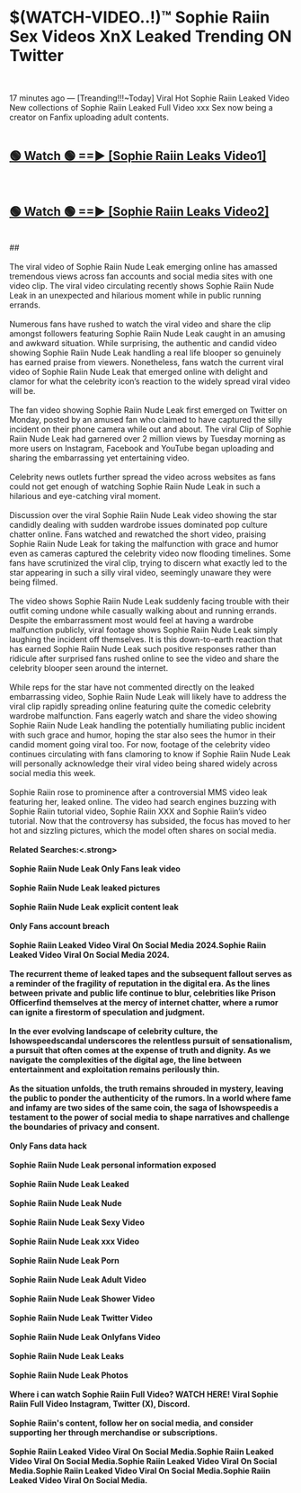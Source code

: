 # $(WATCH-VIDEO..!)™ Sophie Raiin Sex Videos XnX Leaked Trending ON Twitter<br>
<br>

17 minutes ago — [Treanding!!!~Today] Viral Hot Sophie Raiin Leaked Video New collections of Sophie Raiin Leaked Full Video xxx Sex now being a creator on Fanfix uploading adult contents.
<br>
 <br>

##  <a href="https://best2vid.blogspot.com?title=Sophie_Raiin">🟢 Watch 🟢 ==► [Sophie Raiin Leaks Video1]</a><br>
  <br>

##  <a href="https://best2vid.blogspot.com?title=Sophie_Raiin">🟢 Watch 🟢 ==► [Sophie Raiin Leaks Video2]</a><br>
  <br>
  ##
  <br>
  <br>
The viral video of Sophie Raiin Nude Leak emerging online has amassed tremendous views across fan accounts and social media sites with one video clip. The viral video circulating recently shows Sophie Raiin Nude Leak in an unexpected and hilarious moment while in public running errands.
<br><br>
Numerous fans have rushed to watch the viral video and share the clip amongst followers featuring Sophie Raiin Nude Leak caught in an amusing and awkward situation. While surprising, the authentic and candid video showing Sophie Raiin Nude Leak handling a real life blooper so genuinely has earned praise from viewers. Nonetheless, fans watch the current viral video of Sophie Raiin Nude Leak that emerged online with delight and clamor for what the celebrity icon’s reaction to the widely spread viral video will be.
<br><br>
The fan video showing Sophie Raiin Nude Leak first emerged on Twitter on Monday, posted by an amused fan who claimed to have captured the silly incident on their phone camera while out and about. The viral Clip of Sophie Raiin Nude Leak had garnered over 2 million views by Tuesday morning as more users on Instagram, Facebook and YouTube began uploading and sharing the embarrassing yet entertaining video.
<br><br>
Celebrity news outlets further spread the video across websites as fans could not get enough of watching Sophie Raiin Nude Leak in such a hilarious and eye-catching viral moment.
<br><br>
Discussion over the viral Sophie Raiin Nude Leak video showing the star candidly dealing with sudden wardrobe issues dominated pop culture chatter online. Fans watched and rewatched the short video, praising Sophie Raiin Nude Leak for taking the malfunction with grace and humor even as cameras captured the celebrity video now flooding timelines. Some fans have scrutinized the viral clip, trying to discern what exactly led to the star appearing in such a silly viral video, seemingly unaware they were being filmed.
<br><br>
The video shows Sophie Raiin Nude Leak suddenly facing trouble with their outfit coming undone while casually walking about and running errands. Despite the embarrassment most would feel at having a wardrobe malfunction publicly, viral footage shows Sophie Raiin Nude Leak simply laughing the incident off themselves. It is this down-to-earth reaction that has earned Sophie Raiin Nude Leak such positive responses rather than ridicule after surprised fans rushed online to see the video and share the celebrity blooper seen around the internet.
<br><br>
While reps for the star have not commented directly on the leaked embarrassing video, Sophie Raiin Nude Leak will likely have to address the viral clip rapidly spreading online featuring quite the comedic celebrity wardrobe malfunction. Fans eagerly watch and share the video showing Sophie Raiin Nude Leak handling the potentially humiliating public incident with such grace and humor, hoping the star also sees the humor in their candid moment going viral too. For now, footage of the celebrity video continues circulating with fans clamoring to know if Sophie Raiin Nude Leak will personally acknowledge their viral video being shared widely across social media this week.
<br><br>
Sophie Raiin rose to prominence after a controversial MMS video leak featuring her, leaked online. The video had search engines buzzing with Sophie Raiin tutorial video, Sophie Raiin XXX and Sophie Raiin’s video tutorial. Now that the controversy has subsided, the focus has moved to her hot and sizzling pictures, which the model often shares on social media.
<br><br>
<strong>Related Searches:<.strong>
<br><br>
Sophie Raiin Nude Leak Only Fans leak video
<br><br>
Sophie Raiin Nude Leak leaked pictures
<br><br>
Sophie Raiin Nude Leak explicit content leak
<br><br>
Only Fans account breach
<br><br>
Sophie Raiin Leaked Video Viral On Social Media 2024.Sophie Raiin Leaked Video Viral On Social Media 2024.
<br><br>
The recurrent theme of leaked tapes and the subsequent fallout serves as a reminder of the fragility of reputation in the digital era. As the lines between private and public life continue to blur, celebrities like Prison Officerfind themselves at the mercy of internet chatter, where a rumor can ignite a firestorm of speculation and judgment.
<br><br>
In the ever evolving landscape of celebrity culture, the Ishowspeedscandal underscores the relentless pursuit of sensationalism, a pursuit that often comes at the expense of truth and dignity. As we navigate the complexities of the digital age, the line between entertainment and exploitation remains perilously thin.
<br><br>
As the situation unfolds, the truth remains shrouded in mystery, leaving the public to ponder the authenticity of the rumors. In a world where fame and infamy are two sides of the same coin, the saga of Ishowspeedis a testament to the power of social media to shape narratives and challenge the boundaries of privacy and consent.
<br><br>
Only Fans data hack
<br><br>
Sophie Raiin Nude Leak personal information exposed
<br><br>
Sophie Raiin Nude Leak Leaked
<br><br>
Sophie Raiin Nude Leak Nude
<br><br>
Sophie Raiin Nude Leak Sexy Video
<br><br>
Sophie Raiin Nude Leak xxx Video
<br><br>
Sophie Raiin Nude Leak Porn
<br><br>
Sophie Raiin Nude Leak Adult Video
<br><br>
Sophie Raiin Nude Leak Shower Video
<br><br>
Sophie Raiin Nude Leak Twitter Video
<br><br>
Sophie Raiin Nude Leak Onlyfans Video
<br><br>
Sophie Raiin Nude Leak Leaks
<br><br>
Sophie Raiin Nude Leak Photos
<br><br>
Where i can watch Sophie Raiin Full Video? WATCH HERE! Viral Sophie Raiin Full Video Instagram, Twitter (X), Discord.
<br><br>
Sophie Raiin's content, follow her on social media, and consider supporting her through merchandise or subscriptions.
<br><br>
Sophie Raiin Leaked Video Viral On Social Media.Sophie Raiin Leaked Video Viral On Social Media.Sophie Raiin Leaked Video Viral On Social Media.Sophie Raiin Leaked Video Viral On Social Media.Sophie Raiin Leaked Video Viral On Social Media.